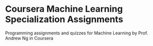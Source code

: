 # Coursera Machine Learning Specialization Assignments
Programming assignments and quizzes for Machine Learning by Prof. Andrew Ng in Coursera
